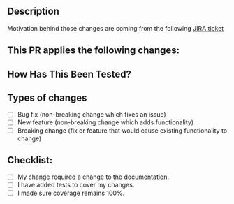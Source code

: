 ## Description
Motivation behind those changes are coming from the following [JIRA ticket](http://gousto.atlassian.net/browse/TG-XXXX)
<!--- If applicable describe your changes in this section -->
This PR applies the following changes:
- 

## How Has This Been Tested?
<!--- Please describe in detail how you tested your changes. -->
<!--- Include details of your testing environment, and the tests you ran to -->
<!--- see how your change affects other areas of the code, etc. -->

## Types of changes
<!--- What types of changes does your code introduce? Put an `x` in all the boxes that apply: -->
- [ ] Bug fix (non-breaking change which fixes an issue)
- [ ] New feature (non-breaking change which adds functionality)
- [ ] Breaking change (fix or feature that would cause existing functionality to change)

## Checklist:
<!--- Go over all the following points, and put an `x` in all the boxes that apply. -->
<!--- If you're unsure about any of these, don't hesitate to ask. We're here to help! -->
- [ ] My change required a change to the documentation.
- [ ] I have added tests to cover my changes.
- [ ] I made sure coverage remains 100%.